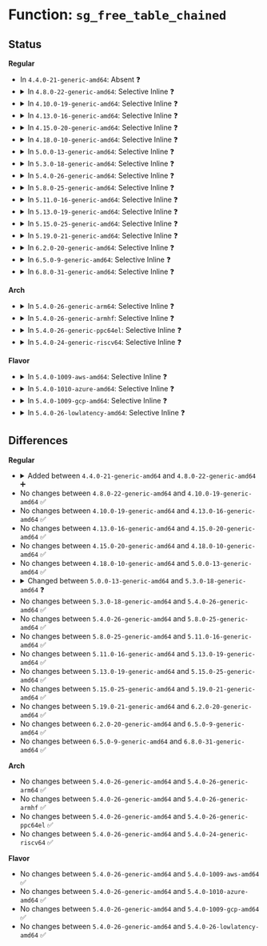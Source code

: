 # Function: <code>sg_free_table_chained</code>

## Status
<b>Regular</b>
<ul>
<li>
In <code>4.4.0-21-generic-amd64</code>: Absent ❓
</li>
<li>
<details>
<summary>In <code>4.8.0-22-generic-amd64</code>: Selective Inline ❓</summary>

```c
void sg_free_table_chained(struct sg_table * table, bool first_chunk)
```

```json
{
  "name": "sg_free_table_chained",
  "collision_type": "Unique Global",
  "inline_type": "Selective",
  "funcs": [
    {
      "addr": 18446744071583440272,
      "name": "sg_free_table_chained",
      "external": true,
      "loc": "lib/sg_pool.c:79",
      "file": "lib/sg_pool.c",
      "inline": "not declared, inlined",
      "caller_inline": [],
      "caller_func": [
        "drivers/scsi/scsi_lib.c:scsi_end_request",
        "drivers/scsi/scsi_lib.c:scsi_release_buffers",
        "drivers/scsi/scsi_lib.c:scsi_release_buffers",
        "drivers/scsi/scsi_lib.c:scsi_mq_free_sgtables",
        "drivers/scsi/scsi_lib.c:scsi_mq_free_sgtables",
        "drivers/scsi/scsi_lib.c:scsi_mq_free_sgtables"
      ]
    }
  ],
  "symbols": [
    {
      "addr": 18446744071583440272,
      "name": "sg_free_table_chained",
      "section": ".text",
      "bind": "STB_GLOBAL",
      "size": 42
    }
  ]
}
```
</details>
</li>
<li>
<details>
<summary>In <code>4.10.0-19-generic-amd64</code>: Selective Inline ❓</summary>

```c
void sg_free_table_chained(struct sg_table * table, bool first_chunk)
```

```json
{
  "name": "sg_free_table_chained",
  "collision_type": "Unique Global",
  "inline_type": "Selective",
  "funcs": [
    {
      "addr": 18446744071583566032,
      "name": "sg_free_table_chained",
      "external": true,
      "loc": "lib/sg_pool.c:79",
      "file": "lib/sg_pool.c",
      "inline": "not declared, inlined",
      "caller_inline": [],
      "caller_func": [
        "drivers/scsi/scsi_lib.c:scsi_end_request",
        "drivers/scsi/scsi_lib.c:scsi_release_buffers",
        "drivers/scsi/scsi_lib.c:scsi_release_buffers",
        "drivers/scsi/scsi_lib.c:scsi_mq_free_sgtables",
        "drivers/scsi/scsi_lib.c:scsi_mq_free_sgtables",
        "drivers/scsi/scsi_lib.c:scsi_mq_free_sgtables"
      ]
    }
  ],
  "symbols": [
    {
      "addr": 18446744071583566032,
      "name": "sg_free_table_chained",
      "section": ".text",
      "bind": "STB_GLOBAL",
      "size": 42
    }
  ]
}
```
</details>
</li>
<li>
<details>
<summary>In <code>4.13.0-16-generic-amd64</code>: Selective Inline ❓</summary>

```c
void sg_free_table_chained(struct sg_table * table, bool first_chunk)
```

```json
{
  "name": "sg_free_table_chained",
  "collision_type": "Unique Global",
  "inline_type": "Selective",
  "funcs": [
    {
      "addr": 18446744071583603567,
      "name": "sg_free_table_chained",
      "external": true,
      "loc": "lib/sg_pool.c:79",
      "file": "lib/sg_pool.c",
      "inline": "not declared, inlined",
      "caller_inline": [],
      "caller_func": [
        "drivers/scsi/scsi_lib.c:scsi_end_request",
        "drivers/scsi/scsi_lib.c:scsi_release_buffers",
        "drivers/scsi/scsi_lib.c:scsi_release_buffers",
        "drivers/scsi/scsi_lib.c:scsi_mq_free_sgtables",
        "drivers/scsi/scsi_lib.c:scsi_mq_free_sgtables",
        "drivers/scsi/scsi_lib.c:scsi_mq_free_sgtables"
      ]
    }
  ],
  "symbols": [
    {
      "addr": 18446744071583603648,
      "name": "sg_free_table_chained",
      "section": ".text",
      "bind": "STB_GLOBAL",
      "size": 43
    }
  ]
}
```
</details>
</li>
<li>
<details>
<summary>In <code>4.15.0-20-generic-amd64</code>: Selective Inline ❓</summary>

```c
void sg_free_table_chained(struct sg_table * table, bool first_chunk)
```

```json
{
  "name": "sg_free_table_chained",
  "collision_type": "Unique Global",
  "inline_type": "Selective",
  "funcs": [
    {
      "addr": 18446744071583849663,
      "name": "sg_free_table_chained",
      "external": true,
      "loc": "lib/sg_pool.c:79",
      "file": "lib/sg_pool.c",
      "inline": "not declared, inlined",
      "caller_inline": [],
      "caller_func": [
        "drivers/scsi/scsi_lib.c:scsi_end_request",
        "drivers/scsi/scsi_lib.c:scsi_release_buffers",
        "drivers/scsi/scsi_lib.c:scsi_release_buffers",
        "drivers/scsi/scsi_lib.c:scsi_mq_free_sgtables",
        "drivers/scsi/scsi_lib.c:scsi_mq_free_sgtables",
        "drivers/scsi/scsi_lib.c:scsi_mq_free_sgtables"
      ]
    }
  ],
  "symbols": [
    {
      "addr": 18446744071583849744,
      "name": "sg_free_table_chained",
      "section": ".text",
      "bind": "STB_GLOBAL",
      "size": 43
    }
  ]
}
```
</details>
</li>
<li>
<details>
<summary>In <code>4.18.0-10-generic-amd64</code>: Selective Inline ❓</summary>

```c
void sg_free_table_chained(struct sg_table * table, bool first_chunk)
```

```json
{
  "name": "sg_free_table_chained",
  "collision_type": "Unique Global",
  "inline_type": "Selective",
  "funcs": [
    {
      "addr": 18446744071584049920,
      "name": "sg_free_table_chained",
      "external": true,
      "loc": "lib/sg_pool.c:79",
      "file": "lib/sg_pool.c",
      "inline": "not declared, inlined",
      "caller_inline": [],
      "caller_func": [
        "drivers/scsi/scsi_lib.c:scsi_end_request",
        "drivers/scsi/scsi_lib.c:scsi_release_buffers",
        "drivers/scsi/scsi_lib.c:scsi_release_buffers",
        "drivers/scsi/scsi_lib.c:scsi_mq_free_sgtables",
        "drivers/scsi/scsi_lib.c:scsi_mq_free_sgtables",
        "drivers/scsi/scsi_lib.c:scsi_mq_free_sgtables"
      ]
    }
  ],
  "symbols": [
    {
      "addr": 18446744071584049920,
      "name": "sg_free_table_chained",
      "section": ".text",
      "bind": "STB_GLOBAL",
      "size": 42
    }
  ]
}
```
</details>
</li>
<li>
<details>
<summary>In <code>5.0.0-13-generic-amd64</code>: Selective Inline ❓</summary>

```c
void sg_free_table_chained(struct sg_table * table, bool first_chunk)
```

```json
{
  "name": "sg_free_table_chained",
  "collision_type": "Unique Global",
  "inline_type": "Selective",
  "funcs": [
    {
      "addr": 18446744071584132928,
      "name": "sg_free_table_chained",
      "external": true,
      "loc": "lib/sg_pool.c:79",
      "file": "lib/sg_pool.c",
      "inline": "not declared, inlined",
      "caller_inline": [],
      "caller_func": [
        "drivers/scsi/scsi_lib.c:scsi_mq_free_sgtables",
        "drivers/scsi/scsi_lib.c:scsi_mq_free_sgtables",
        "drivers/scsi/scsi_lib.c:scsi_mq_free_sgtables"
      ]
    }
  ],
  "symbols": [
    {
      "addr": 18446744071584132928,
      "name": "sg_free_table_chained",
      "section": ".text",
      "bind": "STB_GLOBAL",
      "size": 42
    }
  ]
}
```
</details>
</li>
<li>
<details>
<summary>In <code>5.3.0-18-generic-amd64</code>: Selective Inline ❓</summary>

```c
void sg_free_table_chained(struct sg_table * table, unsigned int nents_first_chunk)
```

```json
{
  "name": "sg_free_table_chained",
  "collision_type": "Unique Global",
  "inline_type": "Selective",
  "funcs": [
    {
      "addr": 18446744071584323409,
      "name": "sg_free_table_chained",
      "external": true,
      "loc": "lib/sg_pool.c:84",
      "file": "lib/sg_pool.c",
      "inline": "not declared, inlined",
      "caller_inline": [],
      "caller_func": [
        "drivers/scsi/scsi_lib.c:scsi_mq_free_sgtables",
        "drivers/scsi/scsi_lib.c:scsi_mq_free_sgtables"
      ]
    }
  ],
  "symbols": [
    {
      "addr": 18446744071584323456,
      "name": "sg_free_table_chained",
      "section": ".text",
      "bind": "STB_GLOBAL",
      "size": 42
    }
  ]
}
```
</details>
</li>
<li>
<details>
<summary>In <code>5.4.0-26-generic-amd64</code>: Selective Inline ❓</summary>

```c
void sg_free_table_chained(struct sg_table * table, unsigned int nents_first_chunk)
```

```json
{
  "name": "sg_free_table_chained",
  "collision_type": "Unique Global",
  "inline_type": "Selective",
  "funcs": [
    {
      "addr": 18446744071584458097,
      "name": "sg_free_table_chained",
      "external": true,
      "loc": "lib/sg_pool.c:84",
      "file": "lib/sg_pool.c",
      "inline": "not declared, inlined",
      "caller_inline": [],
      "caller_func": [
        "drivers/scsi/scsi_lib.c:scsi_mq_free_sgtables",
        "drivers/scsi/scsi_lib.c:scsi_mq_free_sgtables"
      ]
    }
  ],
  "symbols": [
    {
      "addr": 18446744071584458144,
      "name": "sg_free_table_chained",
      "section": ".text",
      "bind": "STB_GLOBAL",
      "size": 42
    }
  ]
}
```
</details>
</li>
<li>
<details>
<summary>In <code>5.8.0-25-generic-amd64</code>: Selective Inline ❓</summary>

```c
void sg_free_table_chained(struct sg_table * table, unsigned int nents_first_chunk)
```

```json
{
  "name": "sg_free_table_chained",
  "collision_type": "Unique Global",
  "inline_type": "Selective",
  "funcs": [
    {
      "addr": 18446744071585021489,
      "name": "sg_free_table_chained",
      "external": true,
      "loc": "lib/sg_pool.c:84",
      "file": "lib/sg_pool.c",
      "inline": "not declared, inlined",
      "caller_inline": [
        "lib/sg_pool.c:sg_alloc_table_chained",
        "lib/sg_pool.c:sg_alloc_table_chained"
      ],
      "caller_func": [
        "drivers/scsi/scsi_lib.c:scsi_queue_rq",
        "drivers/scsi/scsi_lib.c:scsi_queue_rq",
        "drivers/scsi/scsi_lib.c:scsi_mq_prep_fn",
        "drivers/scsi/scsi_lib.c:scsi_mq_prep_fn",
        "drivers/scsi/scsi_lib.c:scsi_init_io",
        "drivers/scsi/scsi_lib.c:scsi_init_io",
        "drivers/scsi/scsi_lib.c:scsi_end_request",
        "drivers/scsi/scsi_lib.c:scsi_end_request",
        "drivers/scsi/scsi_lib.c:scsi_mq_requeue_cmd",
        "drivers/scsi/scsi_lib.c:scsi_mq_requeue_cmd"
      ]
    }
  ],
  "symbols": [
    {
      "addr": 18446744071585021616,
      "name": "sg_free_table_chained",
      "section": ".text",
      "bind": "STB_GLOBAL",
      "size": 42
    }
  ]
}
```
</details>
</li>
<li>
<details>
<summary>In <code>5.11.0-16-generic-amd64</code>: Selective Inline ❓</summary>

```c
void sg_free_table_chained(struct sg_table * table, unsigned int nents_first_chunk)
```

```json
{
  "name": "sg_free_table_chained",
  "collision_type": "Unique Global",
  "inline_type": "Selective",
  "funcs": [
    {
      "addr": 18446744071585170273,
      "name": "sg_free_table_chained",
      "external": true,
      "loc": "lib/sg_pool.c:84",
      "file": "lib/sg_pool.c",
      "inline": "not declared, inlined",
      "caller_inline": [
        "lib/sg_pool.c:sg_alloc_table_chained",
        "lib/sg_pool.c:sg_alloc_table_chained"
      ],
      "caller_func": [
        "drivers/scsi/scsi_lib.c:scsi_queue_rq",
        "drivers/scsi/scsi_lib.c:scsi_queue_rq",
        "drivers/scsi/scsi_lib.c:scsi_queue_rq",
        "drivers/scsi/scsi_lib.c:scsi_queue_rq",
        "drivers/scsi/scsi_lib.c:scsi_alloc_sgtables",
        "drivers/scsi/scsi_lib.c:scsi_alloc_sgtables",
        "drivers/scsi/scsi_lib.c:scsi_end_request",
        "drivers/scsi/scsi_lib.c:scsi_end_request",
        "drivers/scsi/scsi_lib.c:scsi_mq_requeue_cmd",
        "drivers/scsi/scsi_lib.c:scsi_mq_requeue_cmd"
      ]
    }
  ],
  "symbols": [
    {
      "addr": 18446744071585170400,
      "name": "sg_free_table_chained",
      "section": ".text",
      "bind": "STB_GLOBAL",
      "size": 42
    }
  ]
}
```
</details>
</li>
<li>
<details>
<summary>In <code>5.13.0-19-generic-amd64</code>: Selective Inline ❓</summary>

```c
void sg_free_table_chained(struct sg_table * table, unsigned int nents_first_chunk)
```

```json
{
  "name": "sg_free_table_chained",
  "collision_type": "Unique Global",
  "inline_type": "Selective",
  "funcs": [
    {
      "addr": 18446744071585050561,
      "name": "sg_free_table_chained",
      "external": true,
      "loc": "lib/sg_pool.c:84",
      "file": "lib/sg_pool.c",
      "inline": "not declared, inlined",
      "caller_inline": [
        "lib/sg_pool.c:sg_alloc_table_chained",
        "lib/sg_pool.c:sg_alloc_table_chained"
      ],
      "caller_func": [
        "drivers/scsi/scsi_lib.c:scsi_queue_rq",
        "drivers/scsi/scsi_lib.c:scsi_queue_rq",
        "drivers/scsi/scsi_lib.c:scsi_queue_rq",
        "drivers/scsi/scsi_lib.c:scsi_queue_rq",
        "drivers/scsi/scsi_lib.c:scsi_alloc_sgtables",
        "drivers/scsi/scsi_lib.c:scsi_alloc_sgtables",
        "drivers/scsi/scsi_lib.c:scsi_end_request",
        "drivers/scsi/scsi_lib.c:scsi_end_request",
        "drivers/scsi/scsi_lib.c:scsi_mq_requeue_cmd",
        "drivers/scsi/scsi_lib.c:scsi_mq_requeue_cmd"
      ]
    }
  ],
  "symbols": [
    {
      "addr": 18446744071585050688,
      "name": "sg_free_table_chained",
      "section": ".text",
      "bind": "STB_GLOBAL",
      "size": 39
    }
  ]
}
```
</details>
</li>
<li>
<details>
<summary>In <code>5.15.0-25-generic-amd64</code>: Selective Inline ❓</summary>

```c
void sg_free_table_chained(struct sg_table * table, unsigned int nents_first_chunk)
```

```json
{
  "name": "sg_free_table_chained",
  "collision_type": "Unique Global",
  "inline_type": "Selective",
  "funcs": [
    {
      "addr": 18446744071585494417,
      "name": "sg_free_table_chained",
      "external": true,
      "loc": "lib/sg_pool.c:84",
      "file": "lib/sg_pool.c",
      "inline": "not declared, inlined",
      "caller_inline": [
        "lib/sg_pool.c:sg_alloc_table_chained"
      ],
      "caller_func": [
        "drivers/scsi/scsi_lib.c:scsi_queue_rq",
        "drivers/scsi/scsi_lib.c:scsi_queue_rq",
        "drivers/scsi/scsi_lib.c:scsi_queue_rq",
        "drivers/scsi/scsi_lib.c:scsi_queue_rq",
        "drivers/scsi/scsi_lib.c:scsi_alloc_sgtables",
        "drivers/scsi/scsi_lib.c:scsi_alloc_sgtables",
        "drivers/scsi/scsi_lib.c:scsi_io_completion",
        "drivers/scsi/scsi_lib.c:scsi_io_completion",
        "drivers/scsi/scsi_lib.c:scsi_io_completion_action",
        "drivers/scsi/scsi_lib.c:scsi_io_completion_action",
        "drivers/scsi/scsi_lib.c:scsi_end_request",
        "drivers/scsi/scsi_lib.c:scsi_end_request"
      ]
    }
  ],
  "symbols": [
    {
      "addr": 18446744071585494096,
      "name": "sg_free_table_chained",
      "section": ".text",
      "bind": "STB_GLOBAL",
      "size": 43
    }
  ]
}
```
</details>
</li>
<li>
<details>
<summary>In <code>5.19.0-21-generic-amd64</code>: Selective Inline ❓</summary>

```c
void sg_free_table_chained(struct sg_table * table, unsigned int nents_first_chunk)
```

```json
{
  "name": "sg_free_table_chained",
  "collision_type": "Unique Global",
  "inline_type": "Selective",
  "funcs": [
    {
      "addr": 18446744071586639498,
      "name": "sg_free_table_chained",
      "external": true,
      "loc": "lib/sg_pool.c:84",
      "file": "lib/sg_pool.c",
      "inline": "not declared, inlined",
      "caller_inline": [
        "lib/sg_pool.c:sg_alloc_table_chained"
      ],
      "caller_func": [
        "drivers/scsi/scsi_lib.c:scsi_queue_rq",
        "drivers/scsi/scsi_lib.c:scsi_queue_rq",
        "drivers/scsi/scsi_lib.c:scsi_queue_rq",
        "drivers/scsi/scsi_lib.c:scsi_queue_rq",
        "drivers/scsi/scsi_lib.c:scsi_alloc_sgtables",
        "drivers/scsi/scsi_lib.c:scsi_alloc_sgtables",
        "drivers/scsi/scsi_lib.c:scsi_io_completion",
        "drivers/scsi/scsi_lib.c:scsi_io_completion",
        "drivers/scsi/scsi_lib.c:scsi_io_completion_action",
        "drivers/scsi/scsi_lib.c:scsi_io_completion_action",
        "drivers/scsi/scsi_lib.c:scsi_end_request",
        "drivers/scsi/scsi_lib.c:scsi_end_request"
      ]
    }
  ],
  "symbols": [
    {
      "addr": 18446744071586639088,
      "name": "sg_free_table_chained",
      "section": ".text",
      "bind": "STB_GLOBAL",
      "size": 77
    }
  ]
}
```
</details>
</li>
<li>
<details>
<summary>In <code>6.2.0-20-generic-amd64</code>: Selective Inline ❓</summary>

```c
void sg_free_table_chained(struct sg_table * table, unsigned int nents_first_chunk)
```

```json
{
  "name": "sg_free_table_chained",
  "collision_type": "Unique Global",
  "inline_type": "Selective",
  "funcs": [
    {
      "addr": 18446744071587882986,
      "name": "sg_free_table_chained",
      "external": true,
      "loc": "lib/sg_pool.c:84",
      "file": "lib/sg_pool.c",
      "inline": "not declared, inlined",
      "caller_inline": [
        "lib/sg_pool.c:sg_alloc_table_chained"
      ],
      "caller_func": [
        "drivers/scsi/scsi_lib.c:scsi_queue_rq",
        "drivers/scsi/scsi_lib.c:scsi_queue_rq",
        "drivers/scsi/scsi_lib.c:scsi_queue_rq",
        "drivers/scsi/scsi_lib.c:scsi_queue_rq",
        "drivers/scsi/scsi_lib.c:scsi_alloc_sgtables",
        "drivers/scsi/scsi_lib.c:scsi_alloc_sgtables",
        "drivers/scsi/scsi_lib.c:scsi_io_completion",
        "drivers/scsi/scsi_lib.c:scsi_io_completion",
        "drivers/scsi/scsi_lib.c:scsi_io_completion_action",
        "drivers/scsi/scsi_lib.c:scsi_io_completion_action",
        "drivers/scsi/scsi_lib.c:scsi_io_completion_action",
        "drivers/scsi/scsi_lib.c:scsi_io_completion_action",
        "drivers/scsi/scsi_lib.c:scsi_end_request",
        "drivers/scsi/scsi_lib.c:scsi_end_request"
      ]
    }
  ],
  "symbols": [
    {
      "addr": 18446744071587882528,
      "name": "sg_free_table_chained",
      "section": ".text",
      "bind": "STB_GLOBAL",
      "size": 77
    }
  ]
}
```
</details>
</li>
<li>
<details>
<summary>In <code>6.5.0-9-generic-amd64</code>: Selective Inline ❓</summary>

```c
void sg_free_table_chained(struct sg_table * table, unsigned int nents_first_chunk)
```

```json
{
  "name": "sg_free_table_chained",
  "collision_type": "Unique Global",
  "inline_type": "Selective",
  "funcs": [
    {
      "addr": 18446744071588154810,
      "name": "sg_free_table_chained",
      "external": true,
      "loc": "lib/sg_pool.c:84",
      "file": "lib/sg_pool.c",
      "inline": "not declared, inlined",
      "caller_inline": [
        "lib/sg_pool.c:sg_alloc_table_chained"
      ],
      "caller_func": [
        "drivers/block/virtio_blk.c:virtblk_poll",
        "drivers/block/virtio_blk.c:virtblk_complete_batch",
        "drivers/block/virtio_blk.c:virtio_queue_rqs",
        "drivers/block/virtio_blk.c:virtio_queue_rq",
        "drivers/scsi/scsi_lib.c:scsi_queue_rq",
        "drivers/scsi/scsi_lib.c:scsi_queue_rq",
        "drivers/scsi/scsi_lib.c:scsi_queue_rq",
        "drivers/scsi/scsi_lib.c:scsi_queue_rq",
        "drivers/scsi/scsi_lib.c:scsi_alloc_sgtables",
        "drivers/scsi/scsi_lib.c:scsi_alloc_sgtables",
        "drivers/scsi/scsi_lib.c:scsi_end_request",
        "drivers/scsi/scsi_lib.c:scsi_end_request",
        "drivers/scsi/scsi_lib.c:scsi_mq_requeue_cmd",
        "drivers/scsi/scsi_lib.c:scsi_mq_requeue_cmd"
      ]
    }
  ],
  "symbols": [
    {
      "addr": 18446744071588154352,
      "name": "sg_free_table_chained",
      "section": ".text",
      "bind": "STB_GLOBAL",
      "size": 77
    }
  ]
}
```
</details>
</li>
<li>
<details>
<summary>In <code>6.8.0-31-generic-amd64</code>: Selective Inline ❓</summary>

```c
void sg_free_table_chained(struct sg_table * table, unsigned int nents_first_chunk)
```

```json
{
  "name": "sg_free_table_chained",
  "collision_type": "Unique Global",
  "inline_type": "Selective",
  "funcs": [
    {
      "addr": 18446744071588444458,
      "name": "sg_free_table_chained",
      "external": true,
      "loc": "lib/sg_pool.c:84",
      "file": "lib/sg_pool.c",
      "inline": "not declared, inlined",
      "caller_inline": [
        "lib/sg_pool.c:sg_alloc_table_chained"
      ],
      "caller_func": [
        "drivers/block/virtio_blk.c:virtblk_poll",
        "drivers/block/virtio_blk.c:virtblk_complete_batch",
        "drivers/block/virtio_blk.c:virtio_queue_rqs",
        "drivers/block/virtio_blk.c:virtio_queue_rq",
        "drivers/scsi/scsi_lib.c:scsi_queue_rq",
        "drivers/scsi/scsi_lib.c:scsi_queue_rq",
        "drivers/scsi/scsi_lib.c:scsi_queue_rq",
        "drivers/scsi/scsi_lib.c:scsi_queue_rq",
        "drivers/scsi/scsi_lib.c:scsi_alloc_sgtables",
        "drivers/scsi/scsi_lib.c:scsi_alloc_sgtables",
        "drivers/scsi/scsi_lib.c:scsi_end_request",
        "drivers/scsi/scsi_lib.c:scsi_end_request",
        "drivers/scsi/scsi_lib.c:scsi_mq_requeue_cmd",
        "drivers/scsi/scsi_lib.c:scsi_mq_requeue_cmd"
      ]
    }
  ],
  "symbols": [
    {
      "addr": 18446744071588444000,
      "name": "sg_free_table_chained",
      "section": ".text",
      "bind": "STB_GLOBAL",
      "size": 77
    }
  ]
}
```
</details>
</li>
</ul>
<b>Arch</b>
<ul>
<li>
<details>
<summary>In <code>5.4.0-26-generic-arm64</code>: Selective Inline ❓</summary>

```c
void sg_free_table_chained(struct sg_table * table, unsigned int nents_first_chunk)
```

```json
{
  "name": "sg_free_table_chained",
  "collision_type": "Unique Global",
  "inline_type": "Selective",
  "funcs": [
    {
      "addr": 18446603336496347248,
      "name": "sg_free_table_chained",
      "external": true,
      "loc": "lib/sg_pool.c:84",
      "file": "lib/sg_pool.c",
      "inline": "not declared, inlined",
      "caller_inline": [],
      "caller_func": [
        "drivers/scsi/scsi_lib.c:scsi_mq_free_sgtables",
        "drivers/scsi/scsi_lib.c:scsi_mq_free_sgtables"
      ]
    }
  ],
  "symbols": [
    {
      "addr": 18446603336496347288,
      "name": "sg_free_table_chained",
      "section": ".text",
      "bind": "STB_GLOBAL",
      "size": 56
    }
  ]
}
```
</details>
</li>
<li>
<details>
<summary>In <code>5.4.0-26-generic-armhf</code>: Selective Inline ❓</summary>

```c
void sg_free_table_chained(struct sg_table * table, unsigned int nents_first_chunk)
```

```json
{
  "name": "sg_free_table_chained",
  "collision_type": "Unique Global",
  "inline_type": "Selective",
  "funcs": [
    {
      "addr": 3229679616,
      "name": "sg_free_table_chained",
      "external": true,
      "loc": "lib/sg_pool.c:84",
      "file": "lib/sg_pool.c",
      "inline": "not declared, inlined",
      "caller_inline": [],
      "caller_func": [
        "drivers/scsi/scsi_lib.c:scsi_mq_free_sgtables",
        "drivers/scsi/scsi_lib.c:scsi_mq_free_sgtables"
      ]
    }
  ],
  "symbols": [
    {
      "addr": 3229679656,
      "name": "sg_free_table_chained",
      "section": ".text",
      "bind": "STB_GLOBAL",
      "size": 56
    }
  ]
}
```
</details>
</li>
<li>
<details>
<summary>In <code>5.4.0-26-generic-ppc64el</code>: Selective Inline ❓</summary>

```c
void sg_free_table_chained(struct sg_table * table, unsigned int nents_first_chunk)
```

```json
{
  "name": "sg_free_table_chained",
  "collision_type": "Unique Global",
  "inline_type": "Selective",
  "funcs": [
    {
      "addr": 13835058055290670176,
      "name": "sg_free_table_chained",
      "external": true,
      "loc": "lib/sg_pool.c:84",
      "file": "lib/sg_pool.c",
      "inline": "not declared, inlined",
      "caller_inline": [
        "lib/sg_pool.c:sg_alloc_table_chained",
        "lib/sg_pool.c:sg_alloc_table_chained"
      ],
      "caller_func": [
        "drivers/scsi/scsi_lib.c:scsi_mq_free_sgtables",
        "drivers/scsi/scsi_lib.c:scsi_mq_free_sgtables"
      ]
    }
  ],
  "symbols": [
    {
      "addr": 13835058055290670448,
      "name": "sg_free_table_chained",
      "section": ".text",
      "bind": "STB_GLOBAL",
      "size": 120
    }
  ]
}
```
</details>
</li>
<li>
<details>
<summary>In <code>5.4.0-24-generic-riscv64</code>: Selective Inline ❓</summary>

```c
void sg_free_table_chained(struct sg_table * table, unsigned int nents_first_chunk)
```

```json
{
  "name": "sg_free_table_chained",
  "collision_type": "Unique Global",
  "inline_type": "Selective",
  "funcs": [
    {
      "addr": 18446743936275394188,
      "name": "sg_free_table_chained",
      "external": true,
      "loc": "lib/sg_pool.c:84",
      "file": "lib/sg_pool.c",
      "inline": "not declared, inlined",
      "caller_inline": [],
      "caller_func": [
        "drivers/scsi/scsi_lib.c:scsi_mq_free_sgtables",
        "drivers/scsi/scsi_lib.c:scsi_mq_free_sgtables"
      ]
    }
  ],
  "symbols": [
    {
      "addr": 18446743936275394228,
      "name": "sg_free_table_chained",
      "section": ".text",
      "bind": "STB_GLOBAL",
      "size": 82
    }
  ]
}
```
</details>
</li>
</ul>
<b>Flavor</b>
<ul>
<li>
<details>
<summary>In <code>5.4.0-1009-aws-amd64</code>: Selective Inline ❓</summary>

```c
void sg_free_table_chained(struct sg_table * table, unsigned int nents_first_chunk)
```

```json
{
  "name": "sg_free_table_chained",
  "collision_type": "Unique Global",
  "inline_type": "Selective",
  "funcs": [
    {
      "addr": 18446744071584426833,
      "name": "sg_free_table_chained",
      "external": true,
      "loc": "lib/sg_pool.c:84",
      "file": "lib/sg_pool.c",
      "inline": "not declared, inlined",
      "caller_inline": [],
      "caller_func": [
        "drivers/scsi/scsi_lib.c:scsi_mq_free_sgtables",
        "drivers/scsi/scsi_lib.c:scsi_mq_free_sgtables"
      ]
    }
  ],
  "symbols": [
    {
      "addr": 18446744071584426880,
      "name": "sg_free_table_chained",
      "section": ".text",
      "bind": "STB_GLOBAL",
      "size": 42
    }
  ]
}
```
</details>
</li>
<li>
<details>
<summary>In <code>5.4.0-1010-azure-amd64</code>: Selective Inline ❓</summary>

```c
void sg_free_table_chained(struct sg_table * table, unsigned int nents_first_chunk)
```

```json
{
  "name": "sg_free_table_chained",
  "collision_type": "Unique Global",
  "inline_type": "Selective",
  "funcs": [
    {
      "addr": 18446744071584362033,
      "name": "sg_free_table_chained",
      "external": true,
      "loc": "lib/sg_pool.c:84",
      "file": "lib/sg_pool.c",
      "inline": "not declared, inlined",
      "caller_inline": [],
      "caller_func": [
        "drivers/scsi/scsi_lib.c:scsi_mq_free_sgtables",
        "drivers/scsi/scsi_lib.c:scsi_mq_free_sgtables"
      ]
    }
  ],
  "symbols": [
    {
      "addr": 18446744071584362080,
      "name": "sg_free_table_chained",
      "section": ".text",
      "bind": "STB_GLOBAL",
      "size": 42
    }
  ]
}
```
</details>
</li>
<li>
<details>
<summary>In <code>5.4.0-1009-gcp-amd64</code>: Selective Inline ❓</summary>

```c
void sg_free_table_chained(struct sg_table * table, unsigned int nents_first_chunk)
```

```json
{
  "name": "sg_free_table_chained",
  "collision_type": "Unique Global",
  "inline_type": "Selective",
  "funcs": [
    {
      "addr": 18446744071584409745,
      "name": "sg_free_table_chained",
      "external": true,
      "loc": "lib/sg_pool.c:84",
      "file": "lib/sg_pool.c",
      "inline": "not declared, inlined",
      "caller_inline": [],
      "caller_func": [
        "drivers/scsi/scsi_lib.c:scsi_mq_free_sgtables",
        "drivers/scsi/scsi_lib.c:scsi_mq_free_sgtables"
      ]
    }
  ],
  "symbols": [
    {
      "addr": 18446744071584409792,
      "name": "sg_free_table_chained",
      "section": ".text",
      "bind": "STB_GLOBAL",
      "size": 42
    }
  ]
}
```
</details>
</li>
<li>
<details>
<summary>In <code>5.4.0-26-lowlatency-amd64</code>: Selective Inline ❓</summary>

```c
void sg_free_table_chained(struct sg_table * table, unsigned int nents_first_chunk)
```

```json
{
  "name": "sg_free_table_chained",
  "collision_type": "Unique Global",
  "inline_type": "Selective",
  "funcs": [
    {
      "addr": 18446744071584515809,
      "name": "sg_free_table_chained",
      "external": true,
      "loc": "lib/sg_pool.c:84",
      "file": "lib/sg_pool.c",
      "inline": "not declared, inlined",
      "caller_inline": [],
      "caller_func": [
        "drivers/scsi/scsi_lib.c:scsi_mq_free_sgtables",
        "drivers/scsi/scsi_lib.c:scsi_mq_free_sgtables"
      ]
    }
  ],
  "symbols": [
    {
      "addr": 18446744071584515856,
      "name": "sg_free_table_chained",
      "section": ".text",
      "bind": "STB_GLOBAL",
      "size": 42
    }
  ]
}
```
</details>
</li>
</ul>

## Differences
<b>Regular</b>
<ul>
<li>
<details>
<summary>Added between <code>4.4.0-21-generic-amd64</code> and <code>4.8.0-22-generic-amd64</code> ➕</summary>

```c
void sg_free_table_chained(struct sg_table * table, bool first_chunk)
```
</details>
</li>
<li>
No changes between <code>4.8.0-22-generic-amd64</code> and <code>4.10.0-19-generic-amd64</code> ✅
</li>
<li>
No changes between <code>4.10.0-19-generic-amd64</code> and <code>4.13.0-16-generic-amd64</code> ✅
</li>
<li>
No changes between <code>4.13.0-16-generic-amd64</code> and <code>4.15.0-20-generic-amd64</code> ✅
</li>
<li>
No changes between <code>4.15.0-20-generic-amd64</code> and <code>4.18.0-10-generic-amd64</code> ✅
</li>
<li>
No changes between <code>4.18.0-10-generic-amd64</code> and <code>5.0.0-13-generic-amd64</code> ✅
</li>
<li>
<details>
<summary>Changed between <code>5.0.0-13-generic-amd64</code> and <code>5.3.0-18-generic-amd64</code> ❓</summary>
<ul>
<li>
<b>Param added. </b>
<code>unsigned int nents_first_chunk</code>
</li>
<li>
<b>Param removed. </b>
<code>bool first_chunk</code>
</li>
</ul>
</details>
</li>
<li>
No changes between <code>5.3.0-18-generic-amd64</code> and <code>5.4.0-26-generic-amd64</code> ✅
</li>
<li>
No changes between <code>5.4.0-26-generic-amd64</code> and <code>5.8.0-25-generic-amd64</code> ✅
</li>
<li>
No changes between <code>5.8.0-25-generic-amd64</code> and <code>5.11.0-16-generic-amd64</code> ✅
</li>
<li>
No changes between <code>5.11.0-16-generic-amd64</code> and <code>5.13.0-19-generic-amd64</code> ✅
</li>
<li>
No changes between <code>5.13.0-19-generic-amd64</code> and <code>5.15.0-25-generic-amd64</code> ✅
</li>
<li>
No changes between <code>5.15.0-25-generic-amd64</code> and <code>5.19.0-21-generic-amd64</code> ✅
</li>
<li>
No changes between <code>5.19.0-21-generic-amd64</code> and <code>6.2.0-20-generic-amd64</code> ✅
</li>
<li>
No changes between <code>6.2.0-20-generic-amd64</code> and <code>6.5.0-9-generic-amd64</code> ✅
</li>
<li>
No changes between <code>6.5.0-9-generic-amd64</code> and <code>6.8.0-31-generic-amd64</code> ✅
</li>
</ul>
<b>Arch</b>
<ul>
<li>
No changes between <code>5.4.0-26-generic-amd64</code> and <code>5.4.0-26-generic-arm64</code> ✅
</li>
<li>
No changes between <code>5.4.0-26-generic-amd64</code> and <code>5.4.0-26-generic-armhf</code> ✅
</li>
<li>
No changes between <code>5.4.0-26-generic-amd64</code> and <code>5.4.0-26-generic-ppc64el</code> ✅
</li>
<li>
No changes between <code>5.4.0-26-generic-amd64</code> and <code>5.4.0-24-generic-riscv64</code> ✅
</li>
</ul>
<b>Flavor</b>
<ul>
<li>
No changes between <code>5.4.0-26-generic-amd64</code> and <code>5.4.0-1009-aws-amd64</code> ✅
</li>
<li>
No changes between <code>5.4.0-26-generic-amd64</code> and <code>5.4.0-1010-azure-amd64</code> ✅
</li>
<li>
No changes between <code>5.4.0-26-generic-amd64</code> and <code>5.4.0-1009-gcp-amd64</code> ✅
</li>
<li>
No changes between <code>5.4.0-26-generic-amd64</code> and <code>5.4.0-26-lowlatency-amd64</code> ✅
</li>
</ul>
